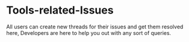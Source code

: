 # Tools-related-Issues
All users can create new threads for their issues and get them resolved here, 
Developers are here to help you out with any sort of queries.

